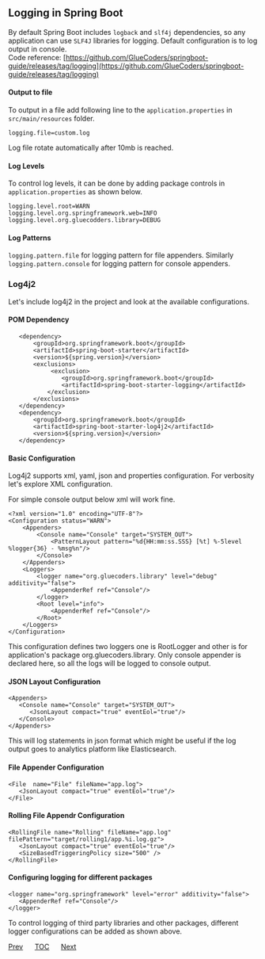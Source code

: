 ## Logging in Spring Boot

By default Spring Boot includes `logback` and `slf4j` dependencies, so any application can use `SLF4J` libraries for logging. Default configuration is to log output in console.  
Code reference: [https://github.com/GlueCoders/springboot-guide/releases/tag/logging](https://github.com/GlueCoders/springboot-guide/releases/tag/logging)
#### Output to file  
To output in a file add following line to the `application.properties` in `src/main/resources` folder.    
```
logging.file=custom.log
```  
Log file rotate automatically after 10mb is reached.  

#### Log Levels  
To control log levels, it can be done by adding package controls in `application.properties` as shown below.  
```
logging.level.root=WARN
logging.level.org.springframework.web=INFO
logging.level.org.gluecodders.library=DEBUG
```  

#### Log Patterns  
`logging.pattern.file` for logging pattern for file appenders. Similarly `logging.pattern.console` for logging pattern for console appenders.  

### Log4j2
Let's include log4j2 in the project and look at the available configurations.

#### POM Dependency
```
   <dependency>
       <groupId>org.springframework.boot</groupId>
       <artifactId>spring-boot-starter</artifactId>
       <version>${spring.version}</version>
       <exclusions>
            <exclusion>
               <groupId>org.springframework.boot</groupId>
               <artifactId>spring-boot-starter-logging</artifactId>
           </exclusion>
       </exclusions>
   </dependency>
   <dependency>
       <groupId>org.springframework.boot</groupId>
       <artifactId>spring-boot-starter-log4j2</artifactId>
       <version>${spring.version}</version>
   </dependency>
```  

#### Basic Configuration  

Log4j2 supports xml, yaml, json and properties configuration. For verbosity let's explore XML configuration.  

For simple console output below xml will work fine.  
```
<?xml version="1.0" encoding="UTF-8"?>
<Configuration status="WARN">
    <Appenders>
        <Console name="Console" target="SYSTEM_OUT">
            <PatternLayout pattern="%d{HH:mm:ss.SSS} [%t] %-5level %logger{36} - %msg%n"/>
        </Console>
    </Appenders>
    <Loggers>
        <logger name="org.gluecoders.library" level="debug" additivity="false">
            <AppenderRef ref="Console"/>
        </logger>
        <Root level="info">
            <AppenderRef ref="Console"/>
        </Root>
    </Loggers>
</Configuration>
```  
This configuration defines two loggers one is RootLogger and other is for application's package org.gluecoders.library. Only console appender is declared here, so all the logs will be logged to console output.  

#### JSON Layout Configuration  
```
<Appenders>
   <Console name="Console" target="SYSTEM_OUT">
      <JsonLayout compact="true" eventEol="true"/>
   </Console>
</Appenders>  
```
This will log statements in json format which might be useful if the log output goes to analytics platform like Elasticsearch.  

#### File Appender Configuration
```
<File  name="File" fileName="app.log">
   <JsonLayout compact="true" eventEol="true"/>
</File>
```

#### Rolling File Appendr Configuration
```
<RollingFile name="Rolling" fileName="app.log" filePattern="target/rolling1/app.%i.log.gz">
   <JsonLayout compact="true" eventEol="true"/>
   <SizeBasedTriggeringPolicy size="500" />
</RollingFile>
```

#### Configuring logging for different packages  
```
<logger name="org.springframework" level="error" additivity="false">
   <AppenderRef ref="Console"/>
</logger>
```  
To control logging of third party libraries and other packages, different logger configurations can be added as shown above.  

[Prev](/testing-rest-webmvctest.md)&nbsp;&nbsp;&nbsp;&nbsp;&nbsp;&nbsp;[TOC](/TOC.md)&nbsp;&nbsp;&nbsp;&nbsp;&nbsp;&nbsp;[Next](/swagger-docs.md)
